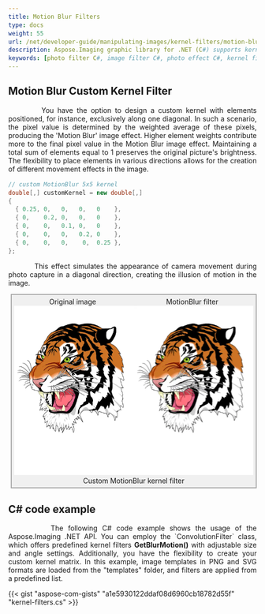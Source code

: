 ```yaml
---
title: Motion Blur Filters
type: docs
weight: 55
url: /net/developer-guide/manipulating-images/kernel-filters/motion-blur-filter/
description: Aspose.Imaging graphic library for .NET (C#) supports kernel filters such MotionBlur as well as custom kernels.
keywords: [photo filter C#, image filter C#, photo effect C#, kernel filter, blur image, MotionBlur filter, kernel matrix, convolution operation, custom kernel filter]
---
```


## Motion Blur Custom Kernel Filter

<p align='justify'>
&nbsp;&nbsp;&nbsp;&nbsp;&nbsp;&nbsp;&nbsp;&nbsp;
You have the option to design a custom kernel with elements positioned, for instance, exclusively along one diagonal. In such a scenario, the pixel value is determined by the weighted average of these pixels, producing the 'Motion Blur' image effect. Higher element weights contribute more to the final pixel value in the Motion Blur image effect. Maintaining a total sum of elements equal to 1 preserves the original picture's brightness. The flexibility to place elements in various directions allows for the creation of different movement effects in the image.
</p>

```cs
// custom MotionBlur 5x5 kernel
double[,] customKernel = new double[,]
{
  { 0.25, 0,   0,   0,   0    },
  { 0,    0.2, 0,   0,   0    },
  { 0,    0,   0.1, 0,   0    },
  { 0,    0,   0,   0.2, 0    },
  { 0,    0,   0,    0,  0.25 },
};
```
<p align='justify'>
&nbsp;&nbsp;&nbsp;&nbsp;&nbsp;&nbsp;&nbsp;&nbsp;
This effect simulates the appearance of camera movement during photo capture in a diagonal direction, creating the illusion of motion in the image.
</p>

<style>
   .frame {
    border: 2px solid darkgray;
    padding: 5px;
    margin: 10px 0 5px 5px;
    background: #f0f0f0;
    align-items: center;
   }
   .marginauto {
    margin: 10px auto 20px;
    display: block;
   }
   .frame figcaption {
    margin: 0 auto;
    display: flex;
    flex-direction: row;
    justify-content: center;
   }
   .container {
    display: flex;
    flex-direction: row;
    align-items: center;
    justify-content: space-around;
   }
</style>

<figure class="frame">
<div class="container">
    <div>
        <figcaption>Original image</figcaption>
    </div>
    <div>
        <figcaption>MotionBlur filter</figcaption>
    </div>
</div>
<div class="container">
    <div>
        <img src="../template-landscape.webp" alt="Original vector image" width="793"/>
    </div>
    <div>
        <img src="./custom-motion-blur-kernel-filter.webp" alt="Custom Motion blur 7x7 horizontal kernel filter in Python" width="793" />
    </div>
</div>
<figcaption>Custom MotionBlur kernel filter</figcaption>
</figure>

## C# code example

<p align='justify'>
&nbsp;&nbsp;&nbsp;&nbsp;&nbsp;&nbsp;&nbsp;&nbsp;
The following C# code example shows the usage of the Aspose.Imaging .NET API. You can employ the `ConvolutionFilter` class, which offers predefined kernel filters <strong>GetBlurMotion()</strong> with adjustable size and angle settings. Additionally, you have the flexibility to create your custom kernel matrix. In this example, image templates in PNG and SVG formats are loaded from the "templates" folder, and filters are applied from a predefined list.
</p>

{{< gist "aspose-com-gists" "a1e5930122ddaf08d6960cb18782d55f" "kernel-filters.cs" >}}
